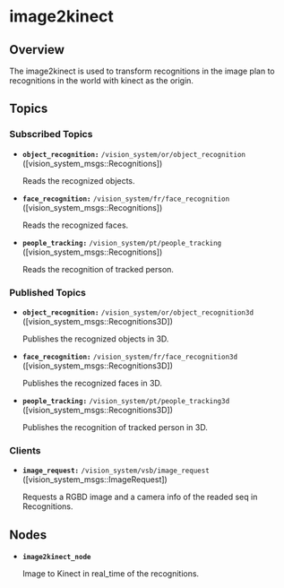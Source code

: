 # image2kinect
## Overview
The image2kinect is used to transform recognitions in the image plan to recognitions in the world with kinect as the origin.
## Topics
### Subscribed Topics
* **`object_recognition:`** `/vision_system/or/object_recognition` ([vision_system_msgs::Recognitions])

    Reads the recognized objects.

* **`face_recognition:`** `/vision_system/fr/face_recognition` ([vision_system_msgs::Recognitions])

    Reads the recognized faces.
    
* **`people_tracking:`** `/vision_system/pt/people_tracking` ([vision_system_msgs::Recognitions])

    Reads the recognition of tracked person.

### Published Topics
* **`object_recognition:`** `/vision_system/or/object_recognition3d` ([vision_system_msgs::Recognitions3D])

    Publishes the recognized objects in 3D.

* **`face_recognition:`** `/vision_system/fr/face_recognition3d` ([vision_system_msgs::Recognitions3D])

    Publishes the recognized faces in 3D.
    
* **`people_tracking:`** `/vision_system/pt/people_tracking3d` ([vision_system_msgs::Recognitions3D])

    Publishes the recognition of tracked person in 3D.

### Clients
* **`image_request:`** `/vision_system/vsb/image_request` ([vision_system_msgs::ImageRequest])

    Requests a RGBD image and a camera info of the readed seq in Recognitions.

## Nodes
* **`image2kinect_node`**

    Image to Kinect in real_time of the recognitions.
